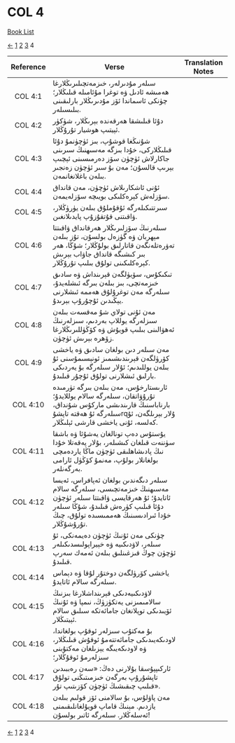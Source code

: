 # COL 4
[Book List](../README.md)

[<-](./chapter_3.md) [1](./chapter_1.md) [2](./chapter_2.md) [3](./chapter_3.md) 4 

| Reference | Verse | Translation Notes |
|:---------:|-------|-------------------|
|COL 4:1|سىلەر مۇدىرلەر، خىزمەتچىلىرىڭلارغا ھەمىشە ئادىل ۋە توغرا مۇئامىلە قىلىڭلار؛ چۈنكى ئاسماندا ئۆز مۇدىرىڭلار بارلىقىنى بىلىسىلەر.||
|COL 4:2|دۇئا قىلىشقا ھەرقەندە بېرىڭلار، شۈكۈر ئېيتىپ ھوشيار تۇرۇڭلار.||
|COL 4:3|شۇنىڭغا قوشۇپ، بىز ئۈچۈنمۇ دۇئا قىلىڭلاركى، خۇدا بىزگە مەسىھنىڭ سىرىنى جاكارلاش ئۈچۈن سۆز دەرمىسىنى ئېچىپ بېرىپ قالسۇن؛ مەن بۇ سىر ئۈچۈن زەنجىر بىلەن باغلانغانمەن.||
|COL 4:4|ئۇنى ئاشكارىلاش ئۈچۈن، مەن قانداق سۆزلەش كېرەكلىكى بويىچە سۆزلەيمەن.||
|COL 4:5|سىرتتىكىلەرگە ئۇقۇملۇق بىلەن يۈرۈڭلار، ۋاقىتنى قۇتقۇزۇپ پايدىلانغىن.||
|COL 4:6|سىلەرنىڭ سۆزلىرىڭلار ھەرقانداق ۋاقىتتا مېھربان ۋە گۈزەل بولسۇن، تۇز بىلەن تەۋرەتلەنگەن قاتارلىق بولۇڭلار؛ شۇڭا، ھەر بىر كىشىگە قانداق جاۋاب بېرىش كېرەكلىكىنى تولۇق بىلىپ تۇرۇڭلار.||
|COL 4:7|تىكىكۇس، سۆيۈلگەن قېرىنداش ۋە سادىق خىزمەتچى، بىز بىلەن بىرگە ئىشلەيدۇ، سىلەرگە مەن توغرۇلۇق ھەممە ئىشلارنى يېڭىدىن ئۇچۇرۇپ بېرىدۇ.||
|COL 4:8|مەن ئۇنى تولاي شۇ مەقسەت بىلەن سىزلەرگە يوللاپ بەردىم، سىزلەرنىڭ ئەھۋالىنى بىلىپ قويۇش ۋە كۆڭۈللىرىڭلارغا زۆھرە بېرىش ئۈچۈن.||
|COL 4:9|مەن سىلەر دىن بولغان سادىق ۋە ياخشى كۆرۈلگەن قېرىندىشىمىز ئونېسىمۇسنى ئۇ بىلەن يوللىدىم؛ ئۇلار سىلەرگە بۇ يەردىكى بارلىق ئىشلارنى تولۇق ئۇچۇر قىلىدۇ.||
|COL 4:10|ئارىستارخۇس، مەن بىلەن بىرگە تۈرمىدە تۇرۇۋاتقان، سىلەرگە سالام يوللايدۇ؛ بارناباسنىڭ قارىندىشى ماركۇس شۇنداق، سىلەرگە ئۇ ھەقتە تاپشۇrqۇلار بېرىلگەن، ئۇ كەلسە، ئۇنى ياخشى قارشى ئېلىڭلار.||
|COL 4:11|يۇستۇس دەپ تونالغان يەشۇئا ۋە باشقا سۈننەت قىلغان كىشىلەر، بۇلار پەقەتلا خۇدا نىڭ پادىشاھلىقى ئۈچۈن ماڭا ياردەمچى بولغانلار بولۇپ، مەنمۇ كۆڭۈل ئارامى بەرگەنلەر.||
|COL 4:12|سىلەر دىگەندىن بولغان ئەپافراس، ئەيسا مەسىھنىڭ خىزمەتچىسى، سىلەرگە سالام ئاتايدۇ؛ ئۇ ھەرقايسى ۋاقىتتا سىلەر ئۈچۈن دۇئا قىلىپ كۈرەش قىلىدۇ، شۇڭا سىلەر خۇدا ئىرادىسىنىڭ ھەممىسىدە تولۇق، چىڭ تۇرۇشۇڭلار.||
|COL 4:13|چۈنكى مەن ئۇنىڭ ئۈچۈن دەيمەنكى، ئۇ سىلەر، لاۋدىكىيە ۋە خېيراپولىسدىكىلەر ئۈچۈن چوڭ قىزغىنلىق بىلەن ئەمەك سەرپ قىلىدۇ.||
|COL 4:14|ياخشى كۆرۈلگەن دوختۇر لۇقا ۋە دېماس سىلەرگە سالام ئاتايدۇ.||
|COL 4:15|لاۋدىكىيەدىكى قېرىنداشلارغا بىزنىڭ سالامىمىزنى يەتكۈزۈڭ، نىمپا ۋە ئۇنىڭ ئۆيىدىكى توپلانغان جامائەتكە سىلىق سالام ئېيتىڭلار.||
|COL 4:16|بۇ مەكتۇب سىزلەر ئوقۇپ بولغاندا، لاودىكەيىدىكى جامائەتتەمۇ ئوقۇش قىلىڭلار، ۋە لاودىكەيىگە يېزىلغان مەكتۇبنى سىزلەرمۇ ئوقۇڭلار؛||
|COL 4:17|ئاركىپپۇسقا بۇلارنى دەڭ: «سەن رەببىدىن تاپشۇرۇپ بەرگەن خىزمىتىڭنى تولۇق قىلىپ چىقىشىڭ ئۈچۈن كۆزىتىپ تۇر».||
|COL 4:18|مەن پاۋلۇس، بۇ سالامنى ئۆز قولىم بىلەن يازدىم. مېنىڭ قاماپ قويۇلغانلىقىمنى ئەسلەڭلار. سىلەرگە ئاتىر بولسۇن!||


[<-](./chapter_3.md) [1](./chapter_1.md) [2](./chapter_2.md) [3](./chapter_3.md) 4 